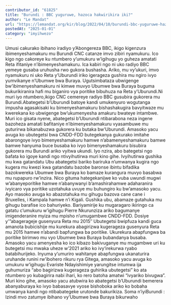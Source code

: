 ```yaml
---
contributor_id: "61825"
title: "Burundi : BBC yuguruwe, hazoca hakwirikira iki?"
author: "Le Mandat"
url: "https://lemandat.org/kir/blog/2022/04/10/burundi-bbc-yuguruwe-hazoca-hakwirikira-iki/"
postedAt: "2025-01-01"
category: "imyihwezo"
---
```


Umusi cakurako ibihano iradiyo y’Abongereza BBC, ikigo kigenzura ibimenyeshamakuru mu Burundi CNC catanze imvo zibiri nyamukuru. Ico kigo ngo cakoreye ku ntumbero y’umukuru w’igihugu yo guheza amatati Reta ifitaniye n’ibimenyeshamakuru. Ica kabiri ngo ni uko radiyo BBC yemeye gusaba uruhusha rwo gukora bushasha. Ariko, mu vy’ukuri, imvo nyamukuru ni uko Reta y’Uburundi iriko igerageza gushira mu ngiro ivyo yumvikanye n’Ubumwe bwa Buraya.
Ugutsimbataza ubwigenge bw’ibimenyeshamakuru ni kimwe muvyo Ubumwe bwa Buraya buguma bukurikiranira hafi mu biganiro vya poritike bibuhuza na Reta y’Uburundi.Ni muri iyo ntumbero,ikigo CNC cemereye radiyo BBC gusubira gukorera mu Burundi.Abategetsi b’Uburundi batoye kandi umukenyuro wogutanga impusha agasakisaki ku bimenyeshamakuru bishashakugira bavyitwaze mu kwerekana ko ubwigenge bw’ukumenyesha amakuru bwateye intambwe. Muri ico gisata nyene, abategetsi b’Uburundi ntibarabona neza ingene bazoheza amatati bafitaniye n’ibimenyeshamakuru vyasambuwe mu guturirwa bikanabuzwa gukorera ku butaka bw’Uburundi. Amasoko yacu avuga ko ubutegetsi bwa CNDD-FDD butegekanya gukurako imitahe abarongoye ivyo bimenyeshamakuru hamwe n’abamenyeshamakuru bamwe bamwe hanyuma buce busaba ko ivyo bimenyeshamakuru bisubira gukorera mu Burundi ariko vyitwa ukundi. Iyo nzira, abo bategetsi ngo bafata ko igoye kandi ngo ntivyihutirwa muri kino gihe.
Ivyihutirwa gushika mu kwa gatandatu
Ubu abategetsi bariko bariruka n’umwanya kugira ngo kugera mu kwezi kwa gatandatu bazobe baronse ibintu bifadika bazokwereka Ubumwe bwa Buraya ko bamaze kurangura muvyo basabwa mu rupapuro rw’inzira. Nico gituma hategekanijwe ko vuba uwundi mugwi w’abanyeporitike hamwe n’abanywanyi b’amashirahamwe adaharanira ivyicaro vya poritike uzotahuka uvuye mu buhungiro ku bw’amasoko yacu. Ayo masoko avuga ko abazotahuka mu gihugu bazova cane cane i Bruxelles, i Kampala hamwe n’i Kigali. Gushika ubu, abamaze gutahuka mu gihugu barafise ico bahuriyeko. Bariyamirije ku mugaragaro ikiringo ca gatatu c’umukuru w’igihugu Pierre Nkurunziza ariko bagumanye imigenderanire myiza mu mpisho n’umugambwe CNDD-FDD.
Dosiye y'”abagerageje gusenyura Reta mu 2015″
Ubutegetsi bwipfuza kandi guca amanota bubicishije mu kurekura abagirizwa kugerageza gusenyura Reta mu 2015 hamwe n’abandi bapfungwa ba poritike. Ukurekura abapfungwa ba poritike birimwo mu vyo Ubumwe bwa Buraya bubandanya busaba. Amasoko yacu amenyesha ko ico kibazo bakivuganye mu mugambwe uri ku butegetsi mu mwaka uheze w’2021 ariko ko ivy’irekurwa ryabo batabihurijeko. Inyuma y’umuriro wahitanye abapfungwa ukanaturira uruhande runini rw’ibohero rikuru rya Gitega, amasoko yacu avuga ko umukuru w’igihugu Evariste Ndayishimiye yarungitse intumwa ija guhumuriza “abo bagirizwa kugerageza guhirika ubutegetsi” ko ata ntumbero yo kubagirira nabi ihari, ko rero batoha amatwi “ivyariko bivugwa”.
Muri kino gihe, amasoko yacu atubwira ko abategetsi b’Uburundi bemerera abanyaburaya ko ivyo babasavye vyose bishoboka ariko ko bobaha umwanya kandi ngo ntibabategeke urutonde bakurikiza.
Soma n’iyiBurundi : Izindi mvo zatumye ibihano vy’Ubumwe bwa Buraya bikurwaho
